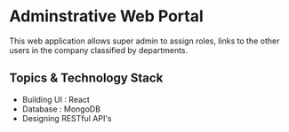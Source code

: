 # Adminstrative Web Portal

This web application allows super admin to assign roles, links to the other users in the company classified by departments.

## Topics & Technology Stack

- Building UI : React
- Database : MongoDB
- Designing RESTful API's
